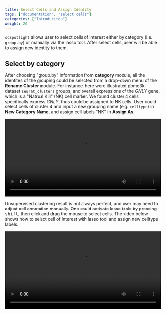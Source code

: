 ```yaml
---
title: Select Cells and Assign Identity
tags: ["documentation", "select cells"]
categories: ["Introduciton"]
weight: 20
---
```


`scSpotlight` allows user to select cells of interest either by category (i.e. `group.by`)
or manually via the lasso tool. After select cells, user will be able to assign
new identity to them. 

## Select by category

After choosing "group.by" information from **category** module, all the
identites of the grouping could be selected from a drop-down menu of 
the **Rename Cluster** module. 
For instance, here were illustrated pbmc3k dataset `seurat_clusters` groups, and overall 
expressions of the *GNLY* gene, which is a "Natrual Kill" (NK) cell marker. We found 
cluster 4 cells specifically express *GNLY*, thus could be assigned to NK cells.
User could select cells of cluster 4 and input a new grouping name (e.g. `celltype`)
in **New Category Name**, and assign cell labels "NK" in **Assign As**.

<video controls width="100%">
  <source src="select_cell_from_category.webm" type="video/webm" />
</video>

Unsupervised clustering result is not always perfect, and user may need to
adjust cell annotation manually. One could activate lasso tools by pressing
<kbd>shift</kbd>, then click and drag the mouse to select cells. The video 
below shows how to select cell of interest with lasso tool and assign new celltype labels.

<video controls width="100%">
  <source src="select_cell_lasso.webm" type="video/webm" />
</video>
